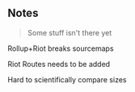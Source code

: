 ## Notes

> Some stuff isn't there yet <!-- .element: class="fragment" -->

Rollup+Riot breaks sourcemaps <!-- .element: class="fragment" -->

Riot Routes needs to be added <!-- .element: class="fragment" -->

Hard to scientifically compare sizes <!-- .element: class="fragment" -->
